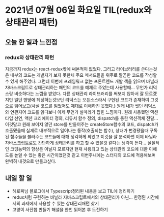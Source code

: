 # 2021년 07월 06일 화요일 TIL(redux와 상태관리 패턴)

## 오늘 한 일과 느낀점

### redux와 상태관리 패턴

지금까지 redux는 react-redux밖에 써본적이 없었다. 그리고 라이브러리를 쓴다는것은 내부의 코드는 개발자가 보지 못한채 주요 메서드들을 위주로 깔끔한 코드를 작성할 수 있게 해주었다. 그런데 이번에 프레임워크 없는 프론트엔드 개발 책을 읽으며 바닐라 자바스크립트로 상태관리하는 패턴의 코드를 예제로 주었는데 사용할때... 무언가 리덕스랑 비슷하다는 느낌을 받았다. 다른 상태관리 라이브러리를 써보지 않아서 잘 모르겠지만 일단 맨땅에 헤딩하는것보단 리덕스는 오픈소스라서 구현된 코드가 존재하여 그것으르 읽어보고(사실 코드를 읽었어도 제대로 이해하진 못했다.) 원래 내가 썻던 리덕스와 연관지어 코드를 읽다보니 이제 무언가 실마리가 잡힌 느낌이다. 원래 사용했던 액션 타입 선언, 액션 크리에이터 정의, 리듀서 함수 정의, dispatch를 통한 액션객체 전달... 이것말고 원래 보이지 않던 store를 만들어주는 createStore함수의 코드, dispatch가 호출됐을때 실제로 내부적으로 일어나는 동작(호출되는 함수), 상태가 변경됐을때 구독 된 함수들을 불러주는 코드들에 대해 생각하게 되었고 이것을 잘 분석하면 이제 바닐라 자바스크립트로도 간단하게 상태관리를 하고 할 수 있을것 같다는 생각이 든다... 실질적인 코딩능력의 향상은 아닐지 모르지만 현재 사용되고 있는 상태관리 코드에 대한 이해도를 높일 수 있는 좋은 시간이었던것 같고 이번주내에는 스터디의 코드에 적용해보며 완벽히 내것으로 만들고싶다.

## 내일 할 일

- 헤로피님 블로그에서 Typescript정리된 내용을 보고 TIL에 정리하기
- redux처럼 구현하는 바닐라 자바스크립트에서의 상태관리가 아닌... 한정된 시간에서의 과제에서 사용할 수 있는 상태관리패턴 찾기
- 고양이 사진첩 만들기 해설을 한번 읽어본 후 도전하기
